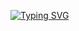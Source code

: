 [![Typing SVG](https://readme-typing-svg.herokuapp.com?color=%2336BCF7&lines=zxCodeOrg)](https://git.io/typing-svg)
